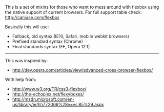 This is a set of mixins for those who want to mess
around with flexbox using the native support of current
browsers. For full support table check: http://caniuse.com/flexbox

Basically this will use:
- Fallback, old syntax (IE10, Safari, mobile webkit browsers)
- Prefixed standard syntax (Chrome)
- Final standards syntax (FF, Opera 12.1)

------------------------
This was inspired by: 
- http://dev.opera.com/articles/view/advanced-cross-browser-flexbox/
	
With help from: 
- http://www.w3.org/TR/css3-flexbox/
- http://the-echoplex.net/flexyboxes/
- http://msdn.microsoft.com/en-us/library/ie/hh772069%28v=vs.85%29.aspx